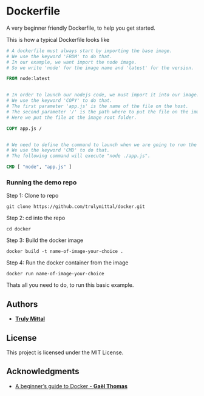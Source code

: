 # Dockerfile

A very beginner friendly Dockerfile, to help you get started.

This is how a typical Dockerfile looks like

```dockerfile
# A dockerfile must always start by importing the base image.
# We use the keyword 'FROM' to do that.
# In our example, we want import the node image.
# So we write 'node' for the image name and 'latest' for the version.

FROM node:latest


# In order to launch our nodejs code, we must import it into our image.
# We use the keyword 'COPY' to do that.
# The first parameter 'app.js' is the name of the file on the host.
# The second parameter '/' is the path where to put the file on the image.
# Here we put the file at the image root folder.

COPY app.js /


# We need to define the command to launch when we are going to run the image.
# We use the keyword 'CMD' to do that.
# The following command will execute "node ./app.js".

CMD [ "node", "app.js" ]
```

### Running the demo repo

Step 1: Clone to repo

```
git clone https://github.com/trulymittal/docker.git
```

Step 2: cd into the repo

```
cd docker
```

Step 3: Build the docker image

```
docker build -t name-of-image-your-choice .
```

Step 4: Run the docker container from the image

```
docker run name-of-image-your-choice
```

Thats all you need to do, to run this basic example.

## Authors

* [**Truly Mittal**](https://trulymittal.com)

## License

This project is licensed under the MIT License.

## Acknowledgments

* [A beginner’s guide to Docker - **Gaël Thomas**](https://www.freecodecamp.org/news/a-beginners-guide-to-docker-how-to-create-your-first-docker-application-cc03de9b639f/)
